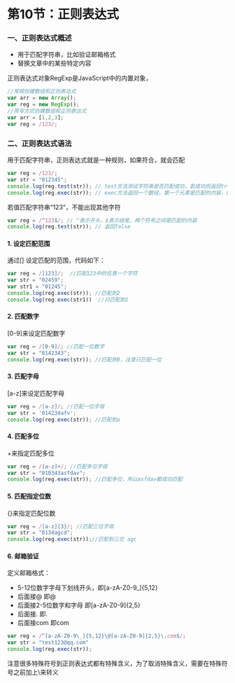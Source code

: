 # 第10节：正则表达式

### 一、正则表达式概述

* 用于匹配字符串，比如验证邮箱格式
* 替换文章中的某些特定内容

正则表达式对象RegExp是JavaScript中的内置对象，

```js
//常规创建数组和正则表达式
var arr = new Array();
var reg = new RegExp();
//简写方式创建数组和正则表达式
var arr = [1,2,3];
var reg = /123/;
```

### 二、正则表达式语法

用于匹配字符串，正则表达式就是一种规则，如果符合，就会匹配

```js
var reg = /123/;
var str = "012345";
console.log(reg.test(str)); // test方法测试字符串是否匹配成功，若成功则返回true，若不成功匹配则返回false。这里正则表达式规则是字符串中出现123就算符合规则匹配成功，因此返回true。
console.log(reg.exec(str)); // exec方法返回一个数组，第一个元素是匹配的内容，即“123”，第二个元素为index，即第几个字母开始匹配，第三个元素为input，即匹配的字符串，这里是“012345”，注意匹配第一个，其他的匹配情况没有展示
```

若值匹配字符串“123”，不能出现其他字符

```js
var reg = /^123$/; // ^表示开头，$表示结尾，两个符号之间是匹配的内容
console.log(reg.test(str)); // 返回false
```

#### 1. 设定匹配范围

通过[] 设定匹配的范围，代码如下：

```js
var reg = /[123]/;  //匹配123中的任意一个字符
var str = "02459";
var str1 = "01245";
console.log(reg.exec(str)); //匹配到2
console.log(reg.exec(str1))  //只匹配到1
```

#### 2. 匹配数字

[0-9]来设定匹配数字

```js
var reg = /[0-9]/; //匹配一位数字
var str = "0142343";
console.log(reg.exec(str)); //匹配到0，注意只匹配一位
```

#### 3. 匹配字母

[a-z]来设定匹配字母

```js
var reg = /[a-z]/; //匹配一位字母
var str = '014234afv';
console.log(reg.exec(str)); //匹配到a
```

#### 4. 匹配多位

+来指定匹配多位

```js
var reg = /[a-z]+/; //匹配多位字母
var str = "010343asfdav";
console.log(reg.exec(str)); //匹配多位，所以asfdav都成功匹配
```

#### 5. 匹配指定位数

{}来指定匹配位数

```js
var reg = /[a-z]{3}/; //匹配三位字母
var str = "0134agcd";
console.log(reg.exec(str));//匹配到三位 agc
```

#### 6. 邮箱验证

定义邮箱格式：

* 5-12位数字字母下划线开头，即[a-zA-Z0-9\_]{5,12}
* 后面接@ 即\@
* 后面接2-5位数字和字母 即[a-zA-Z0-9]{2,5}
* 后面接. 即\.
* 后面接com 即com

```js
var reg = /^[a-zA-Z0-9\_]{5,12}\@[a-zA-Z0-9]{2,5}\.com$/;
var str = "test123@qq.com"
console.log(reg.exec(str));
```

注意很多特殊符号到正则表达式都有特殊含义，为了取消特殊含义，需要在特殊符号之前加上\来转义

